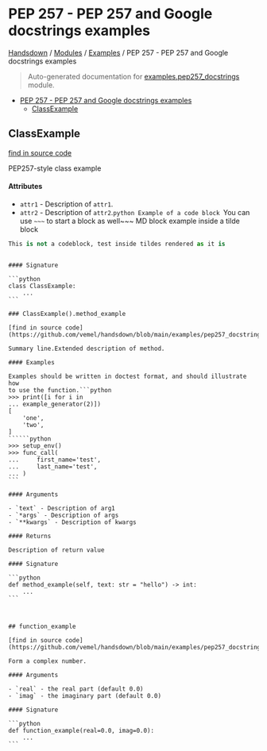 # PEP 257 - PEP 257 and Google docstrings examples

[Handsdown](../README.md#-handsdown---python-documentation-generator) / [Modules](../MODULES.md#modules) / [Examples](index.md#examples) / PEP 257 - PEP 257 and Google docstrings examples

> Auto-generated documentation for [examples.pep257_docstrings](https://github.com/vemel/handsdown/blob/main/examples/pep257_docstrings.py) module.

- [PEP 257 - PEP 257 and Google docstrings examples](#pep-257---pep-257-and-google-docstrings-examples)
  - [ClassExample](#classexample)

## ClassExample

[find in source code](https://github.com/vemel/handsdown/blob/main/examples/pep257_docstrings.py#L10)

PEP257-style class example

#### Attributes

- `attr1` - Description of `attr1`.
- `attr2` - Description of `attr2`.```python
Example of a code block
```You can use `~~~` to start a block as well~~~
MD block example inside a tilde block

```python
This is not a codeblock, test inside tildes rendered as it is
```
~~~

#### Signature

```python
class ClassExample:
    ...
```

### ClassExample().method_example

[find in source code](https://github.com/vemel/handsdown/blob/main/examples/pep257_docstrings.py#L33)

Summary line.Extended description of method.

#### Examples

Examples should be written in doctest format, and should illustrate how
to use the function.```python
>>> print([i for i in
... example_generator(2)])
[
    'one',
    'two',
]
``````python
>>> setup_env()
>>> func_call(
...     first_name='test',
...     last_name='test',
... )
```

#### Arguments

- `text` - Description of arg1
- `*args` - Description of args
- `**kwargs` - Description of kwargs

#### Returns

Description of return value

#### Signature

```python
def method_example(self, text: str = "hello") -> int:
    ...
```



## function_example

[find in source code](https://github.com/vemel/handsdown/blob/main/examples/pep257_docstrings.py#L66)

Form a complex number.

#### Arguments

- `real` - the real part (default 0.0)
- `imag` - the imaginary part (default 0.0)

#### Signature

```python
def function_example(real=0.0, imag=0.0):
    ...
```


